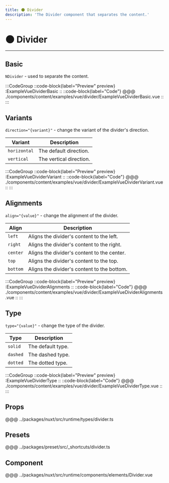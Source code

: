 ```yaml
---
title: 🌑 Divider
description: 'The Divider component that separates the content.'
---
```


# 🌑 Divider

---

## Basic

`NDivider` - used to separate the content.

:::CodeGroup
::code-block{label="Preview" preview}
  :ExampleVueDividerBasic
::
::code-block{label="Code"}
@@@ ./components/content/examples/vue/divider/ExampleVueDividerBasic.vue
::
:::

## Variants

`direction="{variant}"` - change the variant of the divider's direction.

| Variant   | Description                 |
| --------- | --------------------------- |
| `horizontal`   | The default direction. |
| `vertical`     | The vertical direction.|

:::CodeGroup
::code-block{label="Preview" preview}
  :ExampleVueDividerVariant
::
::code-block{label="Code"}
@@@ ./components/content/examples/vue/divider/ExampleVueDividerVariant.vue
::
:::

## Alignments

`align="{value}"` - change the alignment of the divider.

| Align      | Description                 |
| ---------- | --------------------------- |
| `left`     | Aligns the divider's content to the left.   |
| `right`    | Aligns the divider's content to the right.  |
| `center`   | Aligns the divider's content to the center. |
| `top`      | Aligns the divider's content to the top.    |
| `bottom`   | Aligns the divider's content to the bottom. |

:::CodeGroup
::code-block{label="Preview" preview}
  :ExampleVueDividerAlignments
::
::code-block{label="Code"}
@@@ ./components/content/examples/vue/divider/ExampleVueDividerAlignments.vue
::
:::

## Type

`type="{value}"` - change the type of the divider.

| Type      | Description                 |
| --------- | --------------------------- |
| `solid`   | The default type.           |
| `dashed`  | The dashed type.            |
| `dotted`  | The dotted type.            |        

:::CodeGroup
::code-block{label="Preview" preview}
  :ExampleVueDividerType
::
::code-block{label="Code"}
@@@ ./components/content/examples/vue/divider/ExampleVueDividerType.vue
::
:::

## Props
@@@ ../packages/nuxt/src/runtime/types/divider.ts

## Presets
@@@ ../packages/preset/src/_shortcuts/divider.ts

## Component
@@@ ../packages/nuxt/src/runtime/components/elements/Divider.vue





